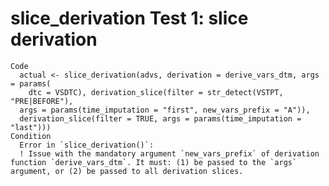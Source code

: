# slice_derivation Test 1: slice derivation

    Code
      actual <- slice_derivation(advs, derivation = derive_vars_dtm, args = params(
        dtc = VSDTC), derivation_slice(filter = str_detect(VSTPT, "PRE|BEFORE"),
      args = params(time_imputation = "first", new_vars_prefix = "A")),
      derivation_slice(filter = TRUE, args = params(time_imputation = "last")))
    Condition
      Error in `slice_derivation()`:
      ! Issue with the mandatory argument `new_vars_prefix` of derivation function `derive_vars_dtm`. It must: (1) be passed to the `args` argument, or (2) be passed to all derivation slices.

